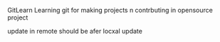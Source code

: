 GitLearn
Learning git for making projects n contrbuting in opensource project

update in remote should be afer locxal update
